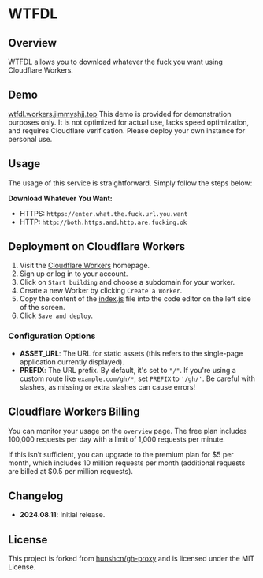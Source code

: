# WTFDL

## Overview
WTFDL allows you to download whatever the fuck you want using Cloudflare Workers.

## Demo
[wtfdl.workers.jimmyshjj.top](https://wtfdl.workers.jimmyshjj.top)
This demo is provided for demonstration purposes only. It is not optimized for actual use, lacks speed optimization, and requires Cloudflare verification. Please deploy your own instance for personal use.

## Usage
The usage of this service is straightforward. Simply follow the steps below:

**Download Whatever You Want:** 
- HTTPS: `https://enter.what.the.fuck.url.you.want`
- HTTP: `http://both.https.and.http.are.fucking.ok`

## Deployment on Cloudflare Workers
1. Visit the [Cloudflare Workers](https://workers.cloudflare.com) homepage.
2. Sign up or log in to your account.
3. Click on `Start building` and choose a subdomain for your worker.
4. Create a new Worker by clicking `Create a Worker`.
5. Copy the content of the [index.js](https://raw.githubusercontent.com/jimmyshjj/wtfdl/master/index.js) file into the code editor on the left side of the screen.
6. Click `Save and deploy`.

### Configuration Options
- **ASSET_URL**: The URL for static assets (this refers to the single-page application currently displayed).
- **PREFIX**: The URL prefix. By default, it's set to `"/"`. If you're using a custom route like `example.com/gh/*`, set `PREFIX` to `'/gh/'`. Be careful with slashes, as missing or extra slashes can cause errors!

## Cloudflare Workers Billing
You can monitor your usage on the `overview` page. The free plan includes 100,000 requests per day with a limit of 1,000 requests per minute. 

If this isn’t sufficient, you can upgrade to the premium plan for $5 per month, which includes 10 million requests per month (additional requests are billed at $0.5 per million requests).

## Changelog
- **2024.08.11**: Initial release.

## License
This project is forked from [hunshcn/gh-proxy](https://github.com/hunshcn/gh-proxy) and is licensed under the MIT License.